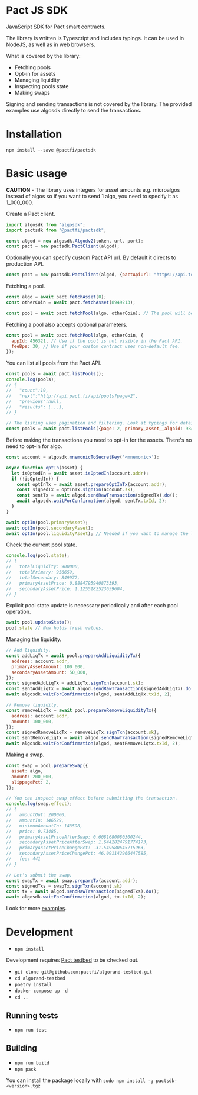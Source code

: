 # Pact JS SDK

JavaScript SDK for Pact smart contracts.

The library is written is Typescript and includes typings. It can be used in NodeJS, as well as in web browsers.

What is covered by the library:

- Fetching pools
- Opt-in for assets
- Managing liquidity
- Inspecting pools state
- Making swaps

Signing and sending transactions is not covered by the library. The provided examples use algosdk directly to send the transactions.

# Installation

`npm install --save @pactfi/pactsdk`

# Basic usage

**CAUTION** - The library uses integers for asset amounts e.g. microalgos instead of algos so if you want to send 1 algo, you need to specify it as 1_000_000.

Create a Pact client.

```js
import algosdk from "algosdk";
import pactsdk from "@pactfi/pactsdk";

const algod = new algosdk.Algodv2(token, url, port);
const pact = new pactsdk.PactClient(algod);
```

Optionally you can specify custom Pact API url. By default it directs to production API.

```js
const pact = new pactsdk.PactClient(algod, {pactApiUrl: "https://api.testnet.pact.fi"});
```

Fetching a pool.

```js
const algo = await pact.fetchAsset(0);
const otherCoin = await pact.fetchAsset(8949213);

const pool = await pact.fetchPool(algo, otherCoin); // The pool will be fetched regardless of assets order.
```

Fetching a pool also accepts optional parameters.

```js
const pool = await pact.fetchPool(algo, otherCoin, {
  appId: 456321, // Use if the pool is not visible in the Pact API.
  feeBps: 30, // Use if your custom contract uses non-default fee.
});
```

You can list all pools from the Pact API.

```js
const pools = await pact.listPools();
console.log(pools);
// {
//   "count":19,
//   "next":"http://api.pact.fi/api/pools?page=2",
//   "previous":null,
//   "results": [...],
// }

// The listing uses pagination and filtering. Look at typings for details.
const pools = await pact.listPools({page: 2, primary_asset__algoid: 9843123});
```

Before making the transactions you need to opt-in for the assets. There's no need to opt-in for algo.

```js
const account = algosdk.mnemonicToSecretKey('<mnemonic>');

async function optIn(asset) {
  let isOptedIn = await asset.isOptedIn(account.addr);
  if (!isOptedIn)) {
    const optInTx = await asset.prepareOptInTx(account.addr);
    const signedTx = optInTx.signTxn(account.sk);
    const sentTx = await algod.sendRawTransaction(signedTx).do();
    await algosdk.waitForConfirmation(algod, sentTx.txId, 2);
  }
}

await optIn(pool.primaryAsset);
await optIn(pool.secondaryAsset);
await optIn(pool.liquidityAsset); // Needed if you want to manage the liquidity.
```

Check the current pool state.

```js
console.log(pool.state);
// {
//   totalLiquidity: 900000,
//   totalPrimary: 956659,
//   totalSecondary: 849972,
//   primaryAssetPrice: 0.8884795940873393,
//   secondaryAssetPrice: 1.1255182523659604,
// }
```

Explicit pool state update is necessary periodically and after each pool operation.

```js
await pool.updateState();
pool.state // Now holds fresh values.
```

Managing the liquidity.

```js
// Add liquidity.
const addLiqTx = await pool.prepareAddLiquidityTx({
  address: account.addr,
  primaryAssetAmount: 100_000,
  secondaryAssetAmount: 50_000,
});
const signedAddLiqTx = addLiqTx.signTxn(account.sk);
const sentAddLiqTx = await algod.sendRawTransaction(signedAddLiqTx).do();
await algosdk.waitForConfirmation(algod, sentAddLiqTx.txId, 2);

// Remove liquidity.
const removeLiqTx = await pool.prepareRemoveLiquidityTx({
  address: account.addr,
  amount: 100_000,
});
const signedRemoveLiqTx = removeLiqTx.signTxn(account.sk);
const sentRemoveLiqtx = await algod.sendRawTransaction(signedRemoveLiqTx).do();
await algosdk.waitForConfirmation(algod, sentRemoveLiqtx.txId, 2);
```

Making a swap.

```js
const swap = pool.prepareSwap({
  asset: algo,
  amount: 200_000,
  slippagePct: 2,
});

// You can inspect swap effect before submitting the transaction.
console.log(swap.effect);
// {
//   amountOut: 200000,
//   amountIn: 146529,
//   minimumAmountIn: 143598,
//   price: 0.73485,
//   primaryAssetPriceAfterSwap: 0.6081680080300244,
//   secondaryAssetPriceAfterSwap: 1.6442824791774173,
//   primaryAssetPriceChangePct: -31.549580645715963,
//   secondaryAssetPriceChangePct: 46.091142966447585,
//   fee: 441
// }

// Let's submit the swap.
const swapTx = await swap.prepareTx(account.addr);
const signedTxs = swapTx.signTxn(account.sk)
const tx = await algod.sendRawTransaction(signedTxs).do();
await algosdk.waitForConfirmation(algod, tx.txId, 2);
```

Look for more [examples](examples).

# Development

- `npm install`

Development requires [Pact testbed](https://github.com/pactfi/algorand-testbed) to be checked out.

- `git clone git@github.com:pactfi/algorand-testbed.git`
- `cd algorand-testbed`
- `poetry install`
- `docker compose up -d`
- `cd ..`

## Running tests

- `npm run test`

## Building

- `npm run build`
- `npm pack`

You can install the package locally with
`sudo npm install -g pactsdk-<version>.tgz`
